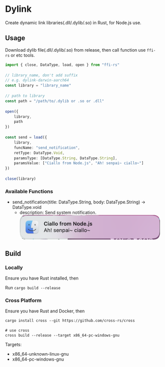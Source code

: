 # Dylink

Create dynamic link libraries(.dll/.dylib/.so) in Rust, for Node.js use.

## Usage

Download dylib file(.dll/.dylib/.so) from release, then call function use `ffi-rs` or etc tools.

```ts
import { close, DataType, load, open } from "ffi-rs"

// library_name, don't add suffix
// e.g. dylink-darwin-aarch64
const library = "library_name" 

// path to library
const path = "/path/to/.dylib or .so or .dll"

open({
    library,
    path
})

const send = load({
    library,
    funcName: "send_notification",
    retType: DataType.Void,
    paramsType: [DataType.String, DataType.String],
    paramsValue: ["Ciallo from Node.js", "Ah! senpai~ ciallo~"]
})

close(library)
```

### Available Functions

- send_notification(title: DataType.String, body: DataType.String) -> DataType.void
  - description: Send system notification.
![notification](.github/notification.png)


## Build

### Locally

Ensure you have Rust installed, then

Run `cargo build --release`

### Cross Platform

Ensure you have Rust and Docker, then

```shell
cargo install cross --git https://github.com/cross-rs/cross

# use cross
cross build --release --target x86_64-pc-windows-gnu
```

Targets: 
- x86_64-unknown-linux-gnu
- x86_64-pc-windows-gnu

